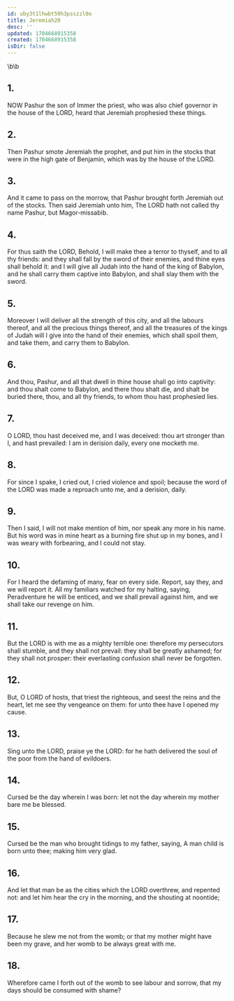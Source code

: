 ```yaml
---
id: uby3t1lhwbt59h3psszzl0o
title: Jeremiah20
desc: ''
updated: 1704668915358
created: 1704668915358
isDir: false
---
```

\b\b
## 1.
NOW Pashur the son of Immer the priest, who was also chief governor in the house of the LORD, heard that Jeremiah prophesied these things.
## 2.
Then Pashur smote Jeremiah the prophet, and put him in the stocks that were in the high gate of Benjamin, which was by the house of the LORD.
## 3.
And it came to pass on the morrow, that Pashur brought forth Jeremiah out of the stocks.  Then said Jeremiah unto him, The LORD hath not called thy name Pashur, but Magor-missabib.
## 4.
For thus saith the LORD, Behold, I will make thee a terror to thyself, and to all thy friends: and they shall fall by the sword of their enemies, and thine eyes shall behold it: and I will give all Judah into the hand of the king of Babylon, and he shall carry them captive into Babylon, and shall slay them with the sword.
## 5.
Moreover I will deliver all the strength of this city, and all the labours thereof, and all the precious things thereof, and all the treasures of the kings of Judah will I give into the hand of their enemies, which shall spoil them, and take them, and carry them to Babylon.
## 6.
And thou, Pashur, and all that dwell in thine house shall go into captivity: and thou shalt come to Babylon, and there thou shalt die, and shalt be buried there, thou, and all thy friends, to whom thou hast prophesied lies.
## 7.
O LORD, thou hast deceived me, and I was deceived: thou art stronger than I, and hast prevailed: I am in derision daily, every one mocketh me.
## 8.
For since I spake, I cried out, I cried violence and spoil; because the word of the LORD was made a reproach unto me, and a derision, daily.
## 9.
Then I said, I will not make mention of him, nor speak any more in his name.  But his word was in mine heart as a burning fire shut up in my bones, and I was weary with forbearing, and I could not stay.
## 10.
For I heard the defaming of many, fear on every side.  Report, say they, and we will report it.  All my familiars watched for my halting, saying, Peradventure he will be enticed, and we shall prevail against him, and we shall take our revenge on him.
## 11.
But the LORD is with me as a mighty terrible one: therefore my persecutors shall stumble, and they shall not prevail: they shall be greatly ashamed; for they shall not prosper: their everlasting confusion shall never be forgotten.
## 12.
But, O LORD of hosts, that triest the righteous, and seest the reins and the heart, let me see thy vengeance on them: for unto thee have I opened my cause.
## 13.
Sing unto the LORD, praise ye the LORD: for he hath delivered the soul of the poor from the hand of evildoers.
## 14.
Cursed be the day wherein I was born: let not the day wherein my mother bare me be blessed.
## 15.
Cursed be the man who brought tidings to my father, saying, A man child is born unto thee; making him very glad.
## 16.
And let that man be as the cities which the LORD overthrew, and repented not: and let him hear the cry in the morning, and the shouting at noontide;
## 17.
Because he slew me not from the womb; or that my mother might have been my grave, and her womb to be always great with me.
## 18.
Wherefore came I forth out of the womb to see labour and sorrow, that my days should be consumed with shame?
